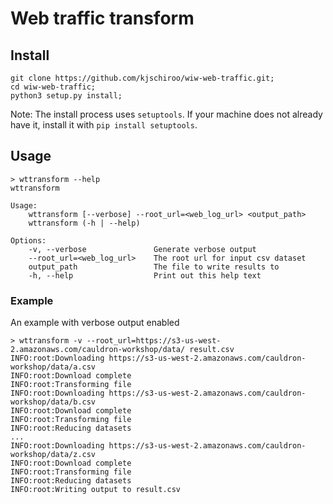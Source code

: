 # Web traffic transform #
## Install ##
```
git clone https://github.com/kjschiroo/wiw-web-traffic.git;
cd wiw-web-traffic;
python3 setup.py install;
```
Note: The install process uses `setuptools`. If your machine does not already
have it, install it with `pip install setuptools`.

## Usage ##
```
> wttransform --help
wttransform

Usage:
    wttransform [--verbose] --root_url=<web_log_url> <output_path>
    wttransform (-h | --help)

Options:
    -v, --verbose               Generate verbose output
    --root_url=<web_log_url>    The root url for input csv dataset
    output_path                 The file to write results to
    -h, --help                  Print out this help text
```
### Example ###
An example with verbose output enabled
```
> wttransform -v --root_url=https://s3-us-west-2.amazonaws.com/cauldron-workshop/data/ result.csv
INFO:root:Downloading https://s3-us-west-2.amazonaws.com/cauldron-workshop/data/a.csv
INFO:root:Download complete
INFO:root:Transforming file
INFO:root:Downloading https://s3-us-west-2.amazonaws.com/cauldron-workshop/data/b.csv
INFO:root:Download complete
INFO:root:Transforming file
INFO:root:Reducing datasets
...
INFO:root:Downloading https://s3-us-west-2.amazonaws.com/cauldron-workshop/data/z.csv
INFO:root:Download complete
INFO:root:Transforming file
INFO:root:Reducing datasets
INFO:root:Writing output to result.csv
```
